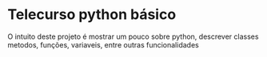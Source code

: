 # Telecurso python básico

O intuito deste projeto é mostrar um pouco sobre python, descrever classes
metodos, funções, variaveis, entre outras funcionalidades